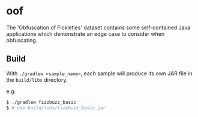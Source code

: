 # oof

The 'Obfuscation of Fickleties' dataset contains some self-contained Java applications which demonstrate an edge case to consider when obfuscating.

## Build

With `./gradlew <sample_name>`, each sample will produce its own JAR file in the `build/libs` directory.

e.g:
```sh
$ ./gradlew fizzbuzz_basic
$ # use build/libs/fizzbuzz_basic.jar
```
